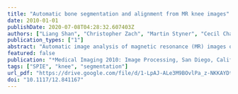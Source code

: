 ```yaml
---
title: "Automatic bone segmentation and alignment from MR knee images"
date: 2010-01-01
publishDate: 2020-07-08T04:28:32.607403Z
authors: ["Liang Shan", "Christopher Zach", "Martin Styner", "Cecil Charles", "Marc Niethammer"]
publication_types: ["1"]
abstract: "Automatic image analysis of magnetic resonance (MR) images of the knee is simplified by bringing the knee into a reference position. While the knee is typically put into a reference position during image acquisition, this alignment will generally not be perfect. To correct for imperfections, we propose a two-step process of bone segmentation followed by elastic tissue deformation. The approach makes use of a fully-automatic segmentation of femur and tibia from T1 and T2* images. The segmentation algorithm is based on a continuous convex optimization problem, incorporating regional, and shape information. The regional terms are included from a probabilistic viewpoint, which readily allows the inclusion of shape information. Segmentation of the outer boundary of the cortical bone is encouraged by adding simple appearance-based information to the optimization problem. The resulting segmentation without the shape alignment step is globally optimal. Standard registration is problematic for knee alignment due to the distinct physical properties of the tissues constituting the knee (bone, muscle, etc.). We therefore develop an alternative alignment approach based on a simple elastic deformation model combined with strict enforcement of similarity transforms for femur and tibia based on the obtained segmentations."
featured: false
publication: "*Medical Imaging 2010: Image Processing, San Diego, California, USA, February 14-16, 2010*"
tags: ["SPIE", "knee", "segmentation"]
url_pdf: "https://drive.google.com/file/d/1-LpAJ-ALe3M9BOvlPa_z-NKKAYDtA6rk"
doi: "10.1117/12.841167"
---
```


